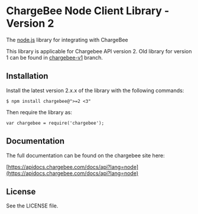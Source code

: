 # ChargeBee Node Client Library - Version 2

The [node.js](http://nodejs.org/) library for integrating with ChargeBee

This library is applicable for Chargebee API version 2. Old library for version 1 can be found in [chargebee-v1](https://github.com/chargebee/chargebee-node/tree/chargebee-v1) branch.


## Installation

Install the latest version 2.x.x of the library with the following commands:

	$ npm install chargebee@">=2 <3"

Then require the library as:

	var chargebee = require('chargebee');

## Documentation

The full documentation can be found on the chargebee site here:

[https://apidocs.chargebee.com/docs/api?lang=node](https://apidocs.chargebee.com/docs/api?lang=node)


## License

See the LICENSE file.

